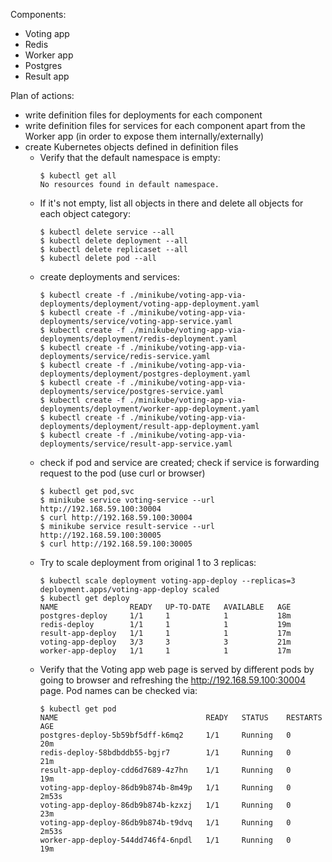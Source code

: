 Components:
- Voting app
- Redis
- Worker app
- Postgres
- Result app

Plan of actions:
* write definition files for deployments for each component
* write definition files for services for each component apart from the Worker app (in order to expose them internally/externally)
* create Kubernetes objects defined in definition files
  * Verify that the default namespace is empty:
    ```
    $ kubectl get all
    No resources found in default namespace.
    ```
  * If it's not empty, list all objects in there and delete all objects for each object category:
    ```
    $ kubectl delete service --all
    $ kubectl delete deployment --all
    $ kubectl delete replicaset --all
    $ kubectl delete pod --all
    ```
  * create deployments and services:
    ```
    $ kubectl create -f ./minikube/voting-app-via-deployments/deployment/voting-app-deployment.yaml
    $ kubectl create -f ./minikube/voting-app-via-deployments/service/voting-app-service.yaml
    $ kubectl create -f ./minikube/voting-app-via-deployments/deployment/redis-deployment.yaml
    $ kubectl create -f ./minikube/voting-app-via-deployments/service/redis-service.yaml
    $ kubectl create -f ./minikube/voting-app-via-deployments/deployment/postgres-deployment.yaml
    $ kubectl create -f ./minikube/voting-app-via-deployments/service/postgres-service.yaml
    $ kubectl create -f ./minikube/voting-app-via-deployments/deployment/worker-app-deployment.yaml
    $ kubectl create -f ./minikube/voting-app-via-deployments/deployment/result-app-deployment.yaml
    $ kubectl create -f ./minikube/voting-app-via-deployments/service/result-app-service.yaml
    ```
  * check if pod and service are created; check if service is forwarding request to the pod (use curl or browser)
    ```
    $ kubectl get pod,svc
    $ minikube service voting-service --url
    http://192.168.59.100:30004
    $ curl http://192.168.59.100:30004
    $ minikube service result-service --url
    http://192.168.59.100:30005
    $ curl http://192.168.59.100:30005
    ```
  * Try to scale deployment from original 1 to 3 replicas:
    ```
    $ kubectl scale deployment voting-app-deploy --replicas=3
    deployment.apps/voting-app-deploy scaled
    $ kubectl get deploy
    NAME                READY   UP-TO-DATE   AVAILABLE   AGE
    postgres-deploy     1/1     1            1           18m
    redis-deploy        1/1     1            1           19m
    result-app-deploy   1/1     1            1           17m
    voting-app-deploy   3/3     3            3           21m
    worker-app-deploy   1/1     1            1           17m
    ```
  * Verify that the Voting app web page is served by different pods by going to browser and refreshing the http://192.168.59.100:30004 page.
    Pod names can be checked via:
    ```
    $ kubectl get pod
    NAME                                 READY   STATUS    RESTARTS   AGE
    postgres-deploy-5b59bf5dff-k6mq2     1/1     Running   0          20m
    redis-deploy-58bdbddb55-bgjr7        1/1     Running   0          21m
    result-app-deploy-cdd6d7689-4z7hn    1/1     Running   0          19m
    voting-app-deploy-86db9b874b-8m49p   1/1     Running   0          2m53s
    voting-app-deploy-86db9b874b-kzxzj   1/1     Running   0          23m
    voting-app-deploy-86db9b874b-t9dvq   1/1     Running   0          2m53s
    worker-app-deploy-544dd746f4-6npdl   1/1     Running   0          19m
    ```
